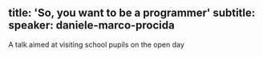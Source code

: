 title: 'So, you want to be a programmer'
subtitle:
speaker: daniele-marco-procida
---
A talk aimed at visiting school pupils on the open day